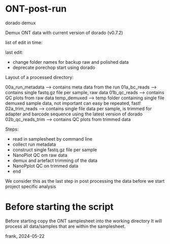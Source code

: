 # ONT-post-run
dorado demux

Demux ONT data with current version of dorado (v0.7.2)

list of edit in time:

last edit:
- change folder names for backup raw and polished data
- deprecate porechop start using dorado

Layout of a processed directory:

00a_run_metadata    --> contains meta data from the run
01a_bc_reads        --> contains single fastq.gz file per sample, raw data 
01b_qc_reads        --> contains QC plots from raw data
temp_demuxed        --> temp folder containing single file demuxed sample data, not important can easy be repeated, fast!
02a_trim_reads      --> contains single file data per sample, is trimmed for adapter and barcode sequence using the latest version of dorado
02b_qc_reads_trim   --> contains QC plots from trimmed data

Steps:
- read in samplesheet by command line
- collect run metadata
- construct single fastq.gz file per sample
- NanoPlot QC om raw data
- demux and artefact trimming of the data
- NanoPplot QC on trimmed data
- end

We consider this as the last step in post processing the data before we start project specific analysis

# Before starting the script
Before starting copy the ONT samplesheet into the working directory
It will process all data/samples that are within the samplesheet.

frank, 2024-05-22




